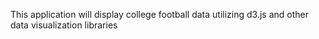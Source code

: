 This application will display college football data utilizing d3.js and other data visualization libraries 